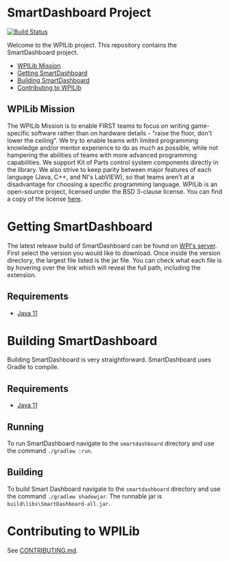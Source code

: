 # SmartDashboard Project

[![Build Status](https://dev.azure.com/wpilib/DesktopTools/_apis/build/status/wpilibsuite.SmartDashboard)](https://dev.azure.com/wpilib/DesktopTools/_build/latest?definitionId=12)

Welcome to the WPILib project. This repository contains the SmartDashboard project.

- [WPILib Mission](#wpilib-mission)
- [Getting SmartDashboard](#getting-smartdashboard)
- [Building SmartDashboard](#building-smartdashboard)
- [Contributing to WPILib](#contributing-to-wpilib)

## WPILib Mission

The WPILib Mission is to enable FIRST teams to focus on writing game-specific software rather than on hardware details - "raise the floor, don't lower the ceiling". We try to enable teams with limited programming knowledge and/or mentor experience to do as much as possible, while not hampering the abilities of teams with more advanced programming capabilities. We support Kit of Parts control system components directly in the library. We also strive to keep parity between major features of each language (Java, C++, and NI's LabVIEW), so that teams aren't at a disadvantage for choosing a specific programming language. WPILib is an open-source project, licensed under the BSD 3-clause license. You can find a copy of the license [here](BSD_License_for_WPILib_code.txt).

# Getting SmartDashboard

The latest release build of SmartDashboard can be found on [WPI's server](http://first.wpi.edu/FRC/roborio/maven/release/edu/wpi/first/wpilib/SmartDashboard/).  First select the version you would like to download.  Once inside the version directory, the largest file listed is the jar file.  You can check what each file is by hovering over the link which will reveal the full path, including the extension.

## Requirements
- [Java 11](http://jdk.java.net/11/)

# Building SmartDashboard

Building SmartDashboard is very straightforward. SmartDashboard uses Gradle to compile.

## Requirements
- [Java 11](http://jdk.java.net/11/)

## Running

To run SmartDashboard navigate to the `smartdashboard` directory and use the command `./gradlew :run`.

## Building

To build Smart Dashboard navigate to the `smartdashboard` directory and use the command `./gradlew shadowjar`. The runnable jar is `build\libs\SmartDashboard-all.jar`.

# Contributing to WPILib

See [CONTRIBUTING.md](CONTRIBUTING.md).
